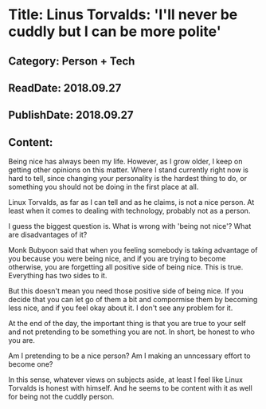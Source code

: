 # Title: Linus Torvalds: 'I'll never be cuddly but I can be more polite'

## Category: Person + Tech

## ReadDate: 2018.09.27
## PublishDate: 2018.09.27

## Content:

Being nice has always been my life. 
However, as I grow older, I keep on getting other opinions on this matter. 
Where I stand currently right now is hard to tell, since changing your personality is the hardest thing to do, or something you should not be doing in the first place at all.

Linux Torvalds, as far as I can tell and as he claims, is not a nice person.
At least when it comes to dealing with technology, probably not as a person.

I guess the biggest question is. What is wrong with 'being not nice'?
What are disadvantages of it?

Monk Bubyoon said that when you feeling somebody is taking advantage of you because you were being nice, and if you are trying to become otherwise, you are forgetting all positive side of being nice.
This is true. Everything has two sides to it.

But this doesn't mean you need those positive side of being nice. If you decide that you can let go of them a bit and compormise them by becoming less nice, and if you feel okay about it. I don't see any problem for it.

At the end of the day, the important thing is that you are true to your self and not pretending to be something you are not. In short, be honest to who you are.

Am I pretending to be a nice person? Am I making an unncessary effort to become one?

In this sense, whatever views on subjects aside, at least I feel like Linux Torvalds is honest with himself.
And he seems to be content with it as well for being not the cuddly person.





